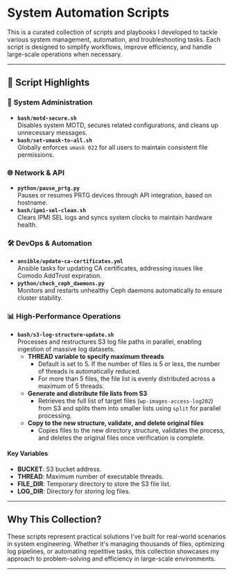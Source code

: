 # System Automation Scripts

This is a curated collection of scripts and playbooks I developed to tackle various system management, automation, and troubleshooting tasks. Each script is designed to simplify workflows, improve efficiency, and handle large-scale operations when necessary.

---

## 📂 Script Highlights

### 🔧 **System Administration**
- **`bash/motd-secure.sh`**  
  Disables system MOTD, secures related configurations, and cleans up unnecessary messages.
- **`bash/set-umask-to-all.sh`**  
  Globally enforces `umask 022` for all users to maintain consistent file permissions.

### 🌐 **Network & API**
- **`python/pause_prtg.py`**  
  Pauses or resumes PRTG devices through API integration, based on hostname.
- **`bash/ipmi-sel-clean.sh`**  
  Clears IPMI SEL logs and syncs system clocks to maintain hardware health.

### 🛠️ **DevOps & Automation**
- **`ansible/update-ca-certificates.yml`**  
  Ansible tasks for updating CA certificates, addressing issues like Comodo AddTrust expiration.
- **`python/check_ceph_daemons.py`**  
  Monitors and restarts unhealthy Ceph daemons automatically to ensure cluster stability.

### 📊 **High-Performance Operations**
- **`bash/s3-log-structure-update.sh`**  
  Processes and restructures S3 log file paths in parallel, enabling ingestion of massive log datasets.
  - **THREAD variable to specify maximum threads**
    - Default is set to 5. If the number of files is 5 or less, the number of threads is automatically reduced.
    - For more than 5 files, the file list is evenly distributed across a maximum of 5 threads.
  - **Generate and distribute file lists from S3**
    - Retrieves the full list of target files (`wp-images-access-log202`) from S3 and splits them into smaller lists using `split` for parallel processing.
  - **Copy to the new structure, validate, and delete original files**
    - Copies files to the new directory structure, validates the process, and deletes the original files once verification is complete.

#### Key Variables
- **BUCKET**: S3 bucket address.
- **THREAD**: Maximum number of executable threads.
- **FILE_DIR**: Temporary directory to store the S3 file list.
- **LOG_DIR**: Directory for storing log files.

---

## Why This Collection?
These scripts represent practical solutions I've built for real-world scenarios in system engineering. Whether it's managing thousands of files, optimizing log pipelines, or automating repetitive tasks, this collection showcases my approach to problem-solving and efficiency in large-scale environments.

---
